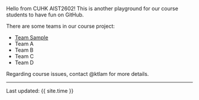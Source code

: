 Hello from CUHK AIST2602! This is another playground for our course students to have fun on GitHub.

There are some teams in our course project:

* [Team Sample](https://aist2602-2023.github.io/project-milestone3-team-sample/ 'Team Sample')
* Team A
* Team B
* Team C
* Team D

Regarding course issues, contact @ktlam for more details.

---
Last updated: {{ site.time }}
